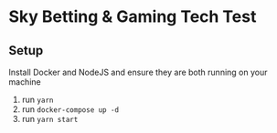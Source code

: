 # Sky Betting & Gaming Tech Test

## Setup

Install Docker and NodeJS and ensure they are both running on your machine

1. run `yarn`
2. run `docker-compose up -d`
3. run `yarn start`
